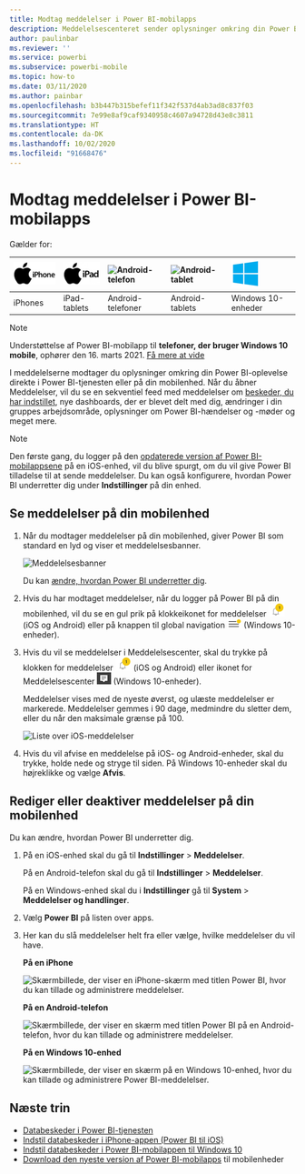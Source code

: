 ```yaml
---
title: Modtag meddelelser i Power BI-mobilapps
description: Meddelelsescenteret sender oplysninger omkring din Power BI-oplevelse direkte til dig på din mobilenhed.
author: paulinbar
ms.reviewer: ''
ms.service: powerbi
ms.subservice: powerbi-mobile
ms.topic: how-to
ms.date: 03/11/2020
ms.author: painbar
ms.openlocfilehash: b3b447b315befef11f342f537d4ab3ad8c837f03
ms.sourcegitcommit: 7e99e8af9caf9340958c4607a94728d43e8c3811
ms.translationtype: HT
ms.contentlocale: da-DK
ms.lasthandoff: 10/02/2020
ms.locfileid: "91668476"
---
```

# <a name="get-notifications-in-the-power-bi-mobile-apps"></a>Modtag meddelelser i Power BI-mobilapps
Gælder for:

| ![iPhone](./media/mobile-apps-notification-center/iphone-logo-50-px.png) | ![iPad](./media/mobile-apps-notification-center/ipad-logo-50-px.png) | ![Android-telefon](./media/mobile-apps-notification-center/android-phone-logo-50-px.png) | ![Android-tablet](./media/mobile-apps-notification-center/android-tablet-logo-50-px.png) | ![Windows 10](./media/mobile-apps-notification-center/win-10-logo-50-px.png) |
|:--- |:--- |:--- |:--- |:--- |
| iPhones |iPad-tablets |Android-telefoner |Android-tablets |Windows 10-enheder |

>[!NOTE]
>Understøttelse af Power BI-mobilapp til **telefoner, der bruger Windows 10 mobile**, ophører den 16. marts 2021. [Få mere at vide](/legal/powerbi/powerbi-mobile/power-bi-mobile-app-end-of-support-for-windows-phones)

I meddelelserne modtager du oplysninger omkring din Power BI-oplevelse direkte i Power BI-tjenesten eller på din mobilenhed. Når du åbner Meddelelser, vil du se en sekventiel feed med meddelelser om [beskeder, du har indstillet](mobile-set-data-alerts-in-the-mobile-apps.md), nye dashboards, der er blevet delt med dig, ændringer i din gruppes arbejdsområde, oplysninger om Power BI-hændelser og -møder og meget mere.

> [!NOTE]
> Den første gang, du logger på den [opdaterede version af Power BI-mobilappsene](https://powerbi.microsoft.com/mobile/) på en iOS-enhed, vil du blive spurgt, om du vil give Power BI tilladelse til at sende meddelelser. Du kan også konfigurere, hvordan Power BI underretter dig under **Indstillinger** på din enhed. 
> 
> 

## <a name="view-notifications-on-your-mobile-device"></a>Se meddelelser på din mobilenhed
1. Når du modtager meddelelser på din mobilenhed, giver Power BI som standard en lyd og viser et meddelelsesbanner.
   
   ![Meddelelsesbanner](./media/mobile-apps-notification-center/power-bi-mobile-notification-banner.png)
   

   Du kan [ændre, hvordan Power BI underretter dig](mobile-apps-notification-center.md#change-or-turn-off-notifications-on-your-mobile-device).
2. Hvis du har modtaget meddelelser, når du logger på Power BI på din mobilenhed, vil du se en gul prik på klokkeikonet for meddelelser ![klokke for meddelelse](./media/mobile-apps-notification-center/powerbi-alert-tile-notification-icon.png) (iOS og Android) eller på knappen til global navigation ![Meddelelsesprik](./media/mobile-apps-notification-center/power-bi-iphone-alert-global-nav-button.png) (Windows 10-enheder). 

3. Hvis du vil se meddelelser i Meddelelsescenter, skal du trykke på klokken for meddelelser ![klokke for meddelelse](./media/mobile-apps-notification-center/powerbi-alert-tile-notification-icon.png) (iOS og Android) eller ikonet for Meddelelsescenter ![Ikonet Meddelelser](./media/mobile-apps-notification-center/power-bi-windows-10-notification-icon.png) (Windows 10-enheder).
   
    Meddelelser vises med de nyeste øverst, og ulæste meddelelser er markerede. Meddelelser gemmes i 90 dage, medmindre du sletter dem, eller du når den maksimale grænse på 100.
   
   ![Liste over iOS-meddelelser](./media/mobile-apps-notification-center/power-bi-iphone-notifications-list.png)
4. Hvis du vil afvise en meddelelse på iOS- og Android-enheder, skal du trykke, holde nede og stryge til siden. På Windows 10-enheder skal du højreklikke og vælge **Afvis**.

## <a name="change-or-turn-off-notifications-on-your-mobile-device"></a>Rediger eller deaktiver meddelelser på din mobilenhed
Du kan ændre, hvordan Power BI underretter dig.

1. På en iOS-enhed skal du gå til **Indstillinger** > **Meddelelser**. 
   
    På en Android-telefon skal du gå til **Indstillinger** > **Meddelelser**.
   
    På en Windows-enhed skal du i **Indstillinger** gå til **System** > **Meddelelser og handlinger**.
2. Vælg **Power BI** på listen over apps. 
3. Her kan du slå meddelelser helt fra eller vælge, hvilke meddelelser du vil have.
   
    **På en iPhone**
   
    ![Skærmbillede, der viser en iPhone-skærm med titlen Power BI, hvor du kan tillade og administrere meddelelser.](./media/mobile-apps-notification-center/power-bi-notifications-iphone-settings.png)
   
    **På en Android-telefon**
   
    ![Skærmbillede, der viser en skærm med titlen Power BI på en Android-telefon, hvor du kan tillade og administrere meddelelser.](./media/mobile-apps-notification-center/power-bi-notifications-android-settings.png)

    **På en Windows 10-enhed**

    ![Skærmbillede, der viser en skærm på en Windows 10-enhed, hvor du kan tillade og administrere Power BI-meddelelser.](./media/mobile-apps-notification-center/power-bi-notifications-windows10-settings.png)

## <a name="next-steps"></a>Næste trin
* [Databeskeder i Power BI-tjenesten](../../create-reports/service-set-data-alerts.md)
* [Indstil databeskeder i iPhone-appen (Power BI til iOS)](mobile-set-data-alerts-in-the-mobile-apps.md)
* [Indstil databeskeder i Power BI-mobilappen til Windows 10](mobile-set-data-alerts-in-the-mobile-apps.md)
* [Download den nyeste version af Power BI-mobilapps](https://powerbi.microsoft.com/mobile/) til mobilenheder